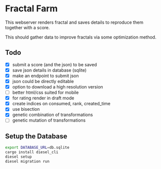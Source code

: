 # Fractal Farm

This webserver renders fractal and saves details to reproduce them
together with a score.

This should gather data to improve fractals via some optimization method.


## Todo

*   [x] submit a score (and the json) to be saved
*   [x] save json details in database (sqlite)
*   [x] make an endpoint to submit json
*   [x] json could be directly editable
*   [x] option to download a high resolution version
*   [ ] better html/css suited for mobile
*   [x] for rating render in draft mode
*   [x] create indices on consumed, rank, created_time
*   [x] use bisection
*   [x] genetic combination of transformations
*   [ ] genetic mutation of transformations

## Setup the Database

```bash
export DATABASE_URL=db.sqlite
cargo install diesel_cli
diesel setup
diesel migration run
```
